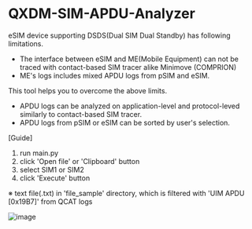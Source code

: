 # QXDM-SIM-APDU-Analyzer

eSIM device supporting DSDS(Dual SIM Dual Standby) has following limitations.
 - The interface between eSIM and ME(Mobile Equipment) can not be traced with contact-based SIM tracer alike Minimove (COMPRION) 
 - ME's logs includes mixed APDU logs from pSIM and eSIM.

This tool helps you to overcome the above limits.
 - APDU logs can be analyzed on application-level and protocol-leved similarly to contact-based SIM tracer.
 - APDU logs from pSIM or eSIM can be sorted by user's selection.


[Guide]
1) run main.py
2) click 'Open file' or 'Clipboard' button
3) select SIM1 or SIM2
4) click 'Execute' button

※ text file(.txt) in 'file_sample' directory, which is filtered with 'UIM APDU [0x19B7]' from QCAT logs

![image](https://user-images.githubusercontent.com/98713651/176990012-dac4241d-de7c-4a6b-a39d-68347c63b2c0.png)

